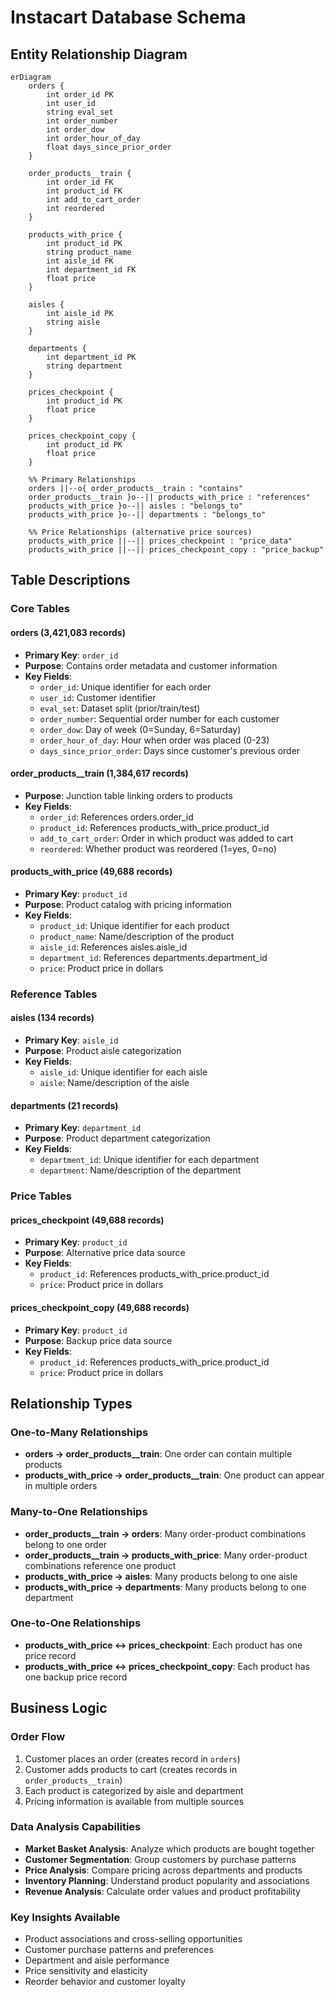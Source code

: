 # Instacart Database Schema

## Entity Relationship Diagram

```mermaid
erDiagram
    orders {
        int order_id PK
        int user_id
        string eval_set
        int order_number
        int order_dow
        int order_hour_of_day
        float days_since_prior_order
    }
    
    order_products__train {
        int order_id FK
        int product_id FK
        int add_to_cart_order
        int reordered
    }
    
    products_with_price {
        int product_id PK
        string product_name
        int aisle_id FK
        int department_id FK
        float price
    }
    
    aisles {
        int aisle_id PK
        string aisle
    }
    
    departments {
        int department_id PK
        string department
    }
    
    prices_checkpoint {
        int product_id PK
        float price
    }
    
    prices_checkpoint_copy {
        int product_id PK
        float price
    }

    %% Primary Relationships
    orders ||--o{ order_products__train : "contains"
    order_products__train }o--|| products_with_price : "references"
    products_with_price }o--|| aisles : "belongs_to"
    products_with_price }o--|| departments : "belongs_to"
    
    %% Price Relationships (alternative price sources)
    products_with_price ||--|| prices_checkpoint : "price_data"
    products_with_price ||--|| prices_checkpoint_copy : "price_backup"
```

## Table Descriptions

### **Core Tables**

#### **orders** (3,421,083 records)
- **Primary Key**: `order_id`
- **Purpose**: Contains order metadata and customer information
- **Key Fields**:
  - `order_id`: Unique identifier for each order
  - `user_id`: Customer identifier
  - `eval_set`: Dataset split (prior/train/test)
  - `order_number`: Sequential order number for each customer
  - `order_dow`: Day of week (0=Sunday, 6=Saturday)
  - `order_hour_of_day`: Hour when order was placed (0-23)
  - `days_since_prior_order`: Days since customer's previous order

#### **order_products__train** (1,384,617 records)
- **Purpose**: Junction table linking orders to products
- **Key Fields**:
  - `order_id`: References orders.order_id
  - `product_id`: References products_with_price.product_id
  - `add_to_cart_order`: Order in which product was added to cart
  - `reordered`: Whether product was reordered (1=yes, 0=no)

#### **products_with_price** (49,688 records)
- **Primary Key**: `product_id`
- **Purpose**: Product catalog with pricing information
- **Key Fields**:
  - `product_id`: Unique identifier for each product
  - `product_name`: Name/description of the product
  - `aisle_id`: References aisles.aisle_id
  - `department_id`: References departments.department_id
  - `price`: Product price in dollars

### **Reference Tables**

#### **aisles** (134 records)
- **Primary Key**: `aisle_id`
- **Purpose**: Product aisle categorization
- **Key Fields**:
  - `aisle_id`: Unique identifier for each aisle
  - `aisle`: Name/description of the aisle

#### **departments** (21 records)
- **Primary Key**: `department_id`
- **Purpose**: Product department categorization
- **Key Fields**:
  - `department_id`: Unique identifier for each department
  - `department`: Name/description of the department

### **Price Tables**

#### **prices_checkpoint** (49,688 records)
- **Primary Key**: `product_id`
- **Purpose**: Alternative price data source
- **Key Fields**:
  - `product_id`: References products_with_price.product_id
  - `price`: Product price in dollars

#### **prices_checkpoint_copy** (49,688 records)
- **Primary Key**: `product_id`
- **Purpose**: Backup price data source
- **Key Fields**:
  - `product_id`: References products_with_price.product_id
  - `price`: Product price in dollars

## Relationship Types

### **One-to-Many Relationships**
- **orders → order_products__train**: One order can contain multiple products
- **products_with_price → order_products__train**: One product can appear in multiple orders

### **Many-to-One Relationships**
- **order_products__train → orders**: Many order-product combinations belong to one order
- **order_products__train → products_with_price**: Many order-product combinations reference one product
- **products_with_price → aisles**: Many products belong to one aisle
- **products_with_price → departments**: Many products belong to one department

### **One-to-One Relationships**
- **products_with_price ↔ prices_checkpoint**: Each product has one price record
- **products_with_price ↔ prices_checkpoint_copy**: Each product has one backup price record

## Business Logic

### **Order Flow**
1. Customer places an order (creates record in `orders`)
2. Customer adds products to cart (creates records in `order_products__train`)
3. Each product is categorized by aisle and department
4. Pricing information is available from multiple sources

### **Data Analysis Capabilities**
- **Market Basket Analysis**: Analyze which products are bought together
- **Customer Segmentation**: Group customers by purchase patterns
- **Price Analysis**: Compare pricing across departments and products
- **Inventory Planning**: Understand product popularity and associations
- **Revenue Analysis**: Calculate order values and product profitability

### **Key Insights Available**
- Product associations and cross-selling opportunities
- Customer purchase patterns and preferences
- Department and aisle performance
- Price sensitivity and elasticity
- Reorder behavior and customer loyalty 